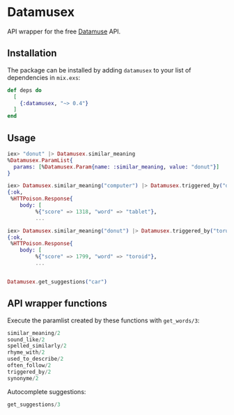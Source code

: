 # Datamusex

API wrapper for the free [Datamuse](https://www.datamuse.com/api/) API.

## Installation

The package can be installed
by adding `datamusex` to your list of dependencies in `mix.exs`:

```elixir
def deps do
  [
    {:datamusex, "~> 0.4"}
  ]
end
```

## Usage

```elixir
iex> "donut" |> Datamusex.similar_meaning
%Datamusex.ParamList{
  params: [%Datamusex.Param{name: :similar_meaning, value: "donut"}]
}

iex> Datamusex.similar_meaning("computer") |> Datamusex.triggered_by("device") |> Datamusex.get_words
{:ok,
 %HTTPoison.Response{
    body: [
         %{"score" => 1318, "word" => "tablet"},
         ...

iex> Datamusex.similar_meaning("donut") |> Datamusex.triggered_by("torus") |> Datamusex.get_words
{:ok,
 %HTTPoison.Response{
    body: [
         %{"score" => 1799, "word" => "toroid"},
         ...


Datamusex.get_suggestions("car")
```

## API wrapper functions

Execute the paramlist created by these functions with `get_words/3`:
```elixir
similar_meaning/2
sound_like/2
spelled_similarly/2
rhyme_with/2
used_to_describe/2
often_follow/2
triggered_by/2
synonyme/2
```

Autocomplete suggestions:
```elixir
get_suggestions/3
```


